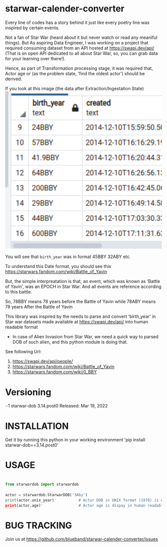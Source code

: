 # starwar-calender-converter
Every line of codes has a story behind it just like every poetry line was inspired by certain events.

Not a fan of Star War (heard about it but never watch or read any meaniful things). But As aspiring Data Engineer, I was working on a project that required consuming dataset from an API hosted at https://swapi.dev/api/  (That is sn open API dedicated to all about Star War, so, you can grab data for your learning over there!).

Hence, as part of Transformation processing stage, it was required that, Actor age or (as the problem state, 'find the oldest actor') should be derived.

If you look at this image  (the data after Extraction/Ingestation State)
![alt text](dob_sample.png "birth_year Section of the Database")

You will see that `birth_year` was in format
 45BBY
 32ABY
 etc.

 To understand this Date format, you should see this https://starwars.fandom.com/wiki/Battle_of_Yavin

 But, the simple interpreatation is that, an event, which was known as 'Battle of Yavin', was an EPOCH in Star War. And all events are reference according to this battle.

 So, 78BBY means 78 years before the Battle of Yavin while
 78ABY means 78 years After the Battle of Yavin  

This library was inspired by the needs to parse and convert 'birth_year' in Star war datasets made available at https://swapi.dev/api/ into human readable format

* In case of Alien Invasion from Star War, we need a quick way to parsed DOB of such alien, and this python module is doing that. 


See following Url:
1. https://swapi.dev/api/people/
2. https://starwars.fandom.com/wiki/Battle_of_Yavin
3. https://starwars.fandom.com/wiki/0_BBY


# Versioning
⋅⋅1 starwar-dob 3.14.post0   Released: Mar 19, 2022

# INSTALLATION
Get it by running this python in your working environment
'pip install starwar-dob==3.14.post0'

# USAGE

```python

from starwardob import starwardob

actor = starwardob.StarwarDOB('3Aby')
print(actor.unix_year)'          # Actor DOB in UNIX format (1970) is display
print(actor.age)'                # Actor age is dispay in human readable format
```


# BUG TRACKING
Join us at https://github.com/blueband/starwar-calender-converter/issues